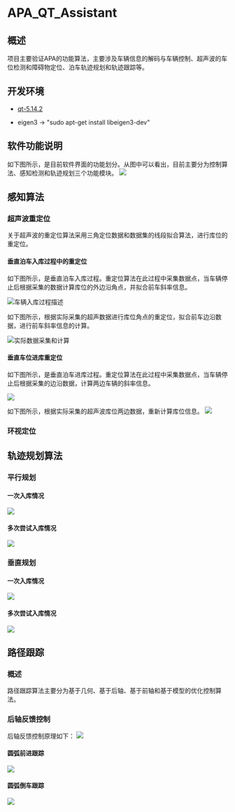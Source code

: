 # APA_QT_Assistant


## 概述
项目主要验证APA的功能算法，主要涉及车辆信息的解码与车辆控制、超声波的车位检测和障碍物定位、泊车轨迹规划和轨迹跟踪等。

## 开发环境

- [qt-5.14.2](http://download.qt.io/official_releases/qt/5.14/5.14.2/)

- eigen3  -> "sudo apt-get install libeigen3-dev"

  

##  软件功能说明
如下图所示，是目前软件界面的功能划分。从图中可以看出，目前主要分为控制算法、感知检测和轨迹规划三个功能模块。
<img src="https://raw.githubusercontent.com/zgh551/FigureBed/master/img/UI.gif" />

## 感知算法
### 超声波重定位
关于超声波的重定位算法采用三角定位数据和数据集的线段拟合算法，进行库位的重定位。
#### 垂直泊车入库过程中的重定位
如下图所示，是垂直泊车入库过程。重定位算法在此过程中采集数据点，当车辆停止后根据采集的数据计算库位的外边沿角点，并拟合前车斜率信息。

![车辆入库过程描述](https://raw.githubusercontent.com/zgh551/FigureBed/master/img/ParkingEnterEdgeDetect-%E7%AC%AC%201%20%E9%A1%B5.png)

如下图所示，根据实际采集的超声数据进行库位角点的重定位，拟合前车边沿数据，进行前车斜率信息的计算。

![实际数据采集和计算](https://raw.githubusercontent.com/zgh551/FigureBed/master/img/%E6%B3%8A%E8%BD%A6%E5%85%A5%E5%BA%93%E8%BF%87%E7%A8%8B%E5%AE%9A%E4%BD%8D.gif)

#### 垂直车位进库重定位
如下图所示，是垂直泊车进库过程。重定位算法在此过程中采集数据点，当车辆停止后根据采集的边沿数据，计算两边车辆的斜率信息。

![](https://raw.githubusercontent.com/zgh551/FigureBed/master/img/ParkingEnterEdgeDetect-%E5%9E%82%E7%9B%B4%E8%BF%9B%E5%BA%93%E5%AE%9A%E4%BD%8D.png)

如下图所示，根据实际采集的超声波库位两边数据，重新计算库位信息。
![](https://raw.githubusercontent.com/zgh551/FigureBed/master/img/GIF.gif)

### 环视定位

## 轨迹规划算法
### 平行规划
#### 一次入库情况
![](https://raw.githubusercontent.com/zgh551/FigureBed/master/img/%E5%B9%B3%E8%A1%8C%E4%B8%80%E6%AC%A1%E5%85%A5%E5%BA%93.gif)
#### 多次尝试入库情况
![](https://raw.githubusercontent.com/zgh551/FigureBed/master/img/%E5%B9%B3%E8%A1%8C%E5%A4%9A%E6%AC%A1%E5%B0%9D%E8%AF%95%E5%85%A5%E5%BA%93.gif)
### 垂直规划
#### 一次入库情况
![](https://raw.githubusercontent.com/zgh551/FigureBed/master/img/%E5%9E%82%E7%9B%B4%E4%B8%80%E6%AC%A1%E5%85%A5%E5%BA%93.gif)
#### 多次尝试入库情况
![](https://raw.githubusercontent.com/zgh551/FigureBed/master/img/%E5%9E%82%E7%9B%B4%E5%A4%9A%E6%AC%A1%E5%B0%9D%E8%AF%95%E5%85%A5%E5%BA%93.gif)

## 路径跟踪
### 概述
路径跟踪算法主要分为基于几何、基于后轴、基于前轴和基于模型的优化控制算法。
### 后轴反馈控制
后轴反馈控制原理如下：
![](https://raw.githubusercontent.com/zgh551/FigureBed/master/img/20200227170936.png)
#### 圆弧前进跟踪
![](https://raw.githubusercontent.com/zgh551/FigureBed/master/img/20200313132324.gif)
#### 圆弧倒车跟踪
![](https://raw.githubusercontent.com/zgh551/FigureBed/master/img/20200313132026.gif)
